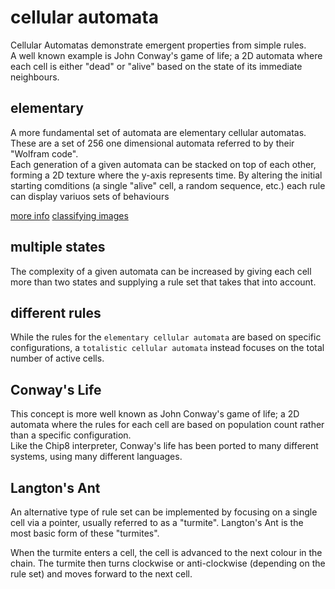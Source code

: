 # cellular automata
Cellular Automatas demonstrate emergent properties from simple rules.  
A well known example is John Conway's game of life; a 2D automata where each
cell is either "dead" or "alive" based on the state of its immediate neighbours.

## elementary
A more fundamental set of automata are elementary cellular automatas.  
These are a set of 256 one dimensional automata referred to by their "Wolfram
code".  
Each generation of a given automata can be stacked on top of each other,
forming a 2D texture where the y-axis represents time.
By altering the initial starting comditions (a single "alive" cell, a random
sequence, etc.) each rule can display variuos sets of behaviours

[more info](elementary)
[classifying images](images)

## multiple states
The complexity of a given automata can be increased by giving each cell more
than two states and supplying a rule set that takes that into account.

## different rules
While the rules for the `elementary cellular automata` are based on specific
configurations, a `totalistic cellular automata` instead focuses on the total
number of active cells.

## Conway's Life
This concept is more well known as John Conway's game of life; a 2D automata
where the rules for each cell are based on population count rather than a
specific configuration.  
Like the Chip8 interpreter, Conway's life has been ported to many different
systems, using many different languages.

## Langton's Ant
An alternative type of rule set can be implemented by focusing on a single cell
via a pointer, usually referred to as a "turmite". Langton's Ant is the most
basic form of these "turmites".

When the turmite enters a cell, the cell is advanced to the next colour in the
chain. The turmite then turns clockwise or anti-clockwise (depending on the
rule set) and moves forward to the next cell.
